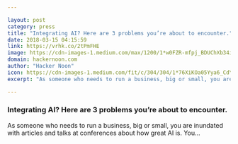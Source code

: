 ```yaml
---

layout: post
category: press
title: "Integrating AI? Here are 3 problems you’re about to encounter."
date: 2018-03-15 04:15:59
link: https://vrhk.co/2tPmFHE
image: https://cdn-images-1.medium.com/max/1200/1*w0FZR-mfpj_BDUChXb34iw.jpeg
domain: hackernoon.com
author: "Hacker Noon"
icon: https://cdn-images-1.medium.com/fit/c/304/304/1*76XiKOa05Yya6_CdYX8pVg.jpeg
excerpt: "As someone who needs to run a business, big or small, you are inundated with articles and talks at conferences about how great AI is. You…"

---
```


### Integrating AI? Here are 3 problems you’re about to encounter.

As someone who needs to run a business, big or small, you are inundated with articles and talks at conferences about how great AI is. You…